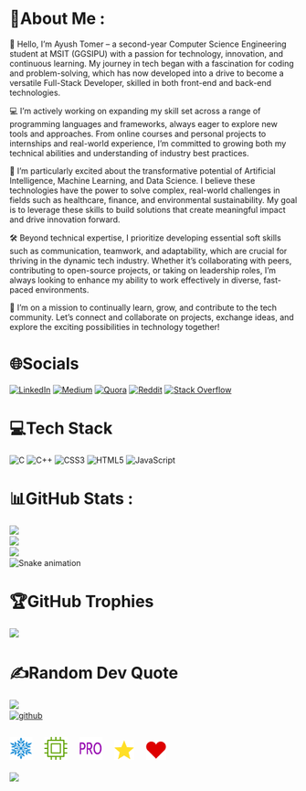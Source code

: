 # 💫About Me :
👋 Hello, I’m Ayush Tomer – a second-year Computer Science Engineering student at MSIT (GGSIPU) with a passion for technology, innovation, and continuous learning. My journey in tech began with a fascination for coding and problem-solving, which has now developed into a drive to become a versatile Full-Stack Developer, skilled in both front-end and back-end technologies.

💻 I’m actively working on expanding my skill set across a range of programming languages and frameworks, always eager to explore new tools and approaches. From online courses and personal projects to internships and real-world experience, I’m committed to growing both my technical abilities and understanding of industry best practices.

🤖 I’m particularly excited about the transformative potential of Artificial Intelligence, Machine Learning, and Data Science. I believe these technologies have the power to solve complex, real-world challenges in fields such as healthcare, finance, and environmental sustainability. My goal is to leverage these skills to build solutions that create meaningful impact and drive innovation forward.

🛠️ Beyond technical expertise, I prioritize developing essential soft skills such as communication, teamwork, and adaptability, which are crucial for thriving in the dynamic tech industry. Whether it’s collaborating with peers, contributing to open-source projects, or taking on leadership roles, I’m always looking to enhance my ability to work effectively in diverse, fast-paced environments.

🌟 I’m on a mission to continually learn, grow, and contribute to the tech community. Let’s connect and collaborate on projects, exchange ideas, and explore the exciting possibilities in technology together!

# 🌐Socials
[![LinkedIn](https://img.shields.io/badge/LinkedIn-%230077B5.svg?logo=linkedin&logoColor=white)](https://linkedin.com/in/ayushtomer) [![Medium](https://img.shields.io/badge/Medium-12100E?logo=medium&logoColor=white)](https://medium.com/@ayushtomer) [![Quora](https://img.shields.io/badge/Quora-%23B92B27.svg?logo=Quora&logoColor=white)](https://quora.com/profile/Ayush-Tomer-15) [![Reddit](https://img.shields.io/badge/Reddit-%23FF4500.svg?logo=Reddit&logoColor=white)](https://reddit.com/user/Weak-Mountain-8528) [![Stack Overflow](https://img.shields.io/badge/-Stackoverflow-FE7A16?logo=stack-overflow&logoColor=white)](https://stackoverflow.com/users/28160599/ayush-tomer) 

# 💻Tech Stack
![C](https://img.shields.io/badge/C-%2300599C.svg?style=plastic&logo=c&logoColor=white) ![C++](https://img.shields.io/badge/C++-%2300599C.svg?style=plastic&logo=c%2B%2B&logoColor=white) ![CSS3](https://img.shields.io/badge/CSS3-%231572B6.svg?style=plastic&logo=css3&logoColor=white) ![HTML5](https://img.shields.io/badge/HTML5-%23E34F26.svg?style=plastic&logo=html5&logoColor=white) ![JavaScript](https://img.shields.io/badge/JavaScript-%23323330.svg?style=plastic&logo=javascript&logoColor=%23F7DF1E)
# 📊GitHub Stats :
![](https://github-readme-stats.vercel.app/api?username=ayush-tomer&theme=radical&hide_border=false&include_all_commits=true&count_private=false)<br>
![](https://github-readme-streak-stats.herokuapp.com/?user=ayush-tomer&theme=radical&hide_border=false)<br>
![](https://github-readme-stats.vercel.app/api/top-langs/?username=ayush-tomer&theme=radical&hide_border=false&include_all_commits=true&count_private=false&layout=compact)<br>
<img src="https://raw.githubusercontent.com/ayush-tomer/ayush-tomer/output/snake.svg" alt="Snake animation" />

# 🏆GitHub Trophies
![](https://github-trophies.vercel.app/?username=ayush-tomer&theme=radical&no-frame=false&no-bg=false&margin-w=4)

# ✍️Random Dev Quote
![](https://quotes-github-readme.vercel.app/api?type=horizontal&theme=radical)<br>
[<img src='https://cdn.jsdelivr.net/npm/simple-icons@3.0.1/icons/github.svg' alt='github' height='40'>](https://github.com/ayush-tomer)  

<a href='https://archiveprogram.github.com/'><img src='https://raw.githubusercontent.com/acervenky/animated-github-badges/master/assets/acbadge.gif' width='40' height='40'></a> <a href='https://docs.github.com/en/developers'><img src='https://raw.githubusercontent.com/acervenky/animated-github-badges/master/assets/devbadge.gif' width='40' height='40'></a> <a href='https://github.com/pricing'><img src='https://raw.githubusercontent.com/acervenky/animated-github-badges/master/assets/pro.gif' width='40' height='40'></a> <a href='https://stars.github.com/'><img src='https://raw.githubusercontent.com/acervenky/animated-github-badges/master/assets/starbadge.gif' width='35' height='35'></a> <a href='https://docs.github.com/en/github/supporting-the-open-source-community-with-github-sponsors'><img src='https://raw.githubusercontent.com/acervenky/animated-github-badges/master/assets/sponsorbadge.gif' width='35' height='35'></a>
---
[![](https://visitcount.itsvg.in/api?id=ayush-tomer&icon=0&color=0)](https://visitcount.itsvg.in)
